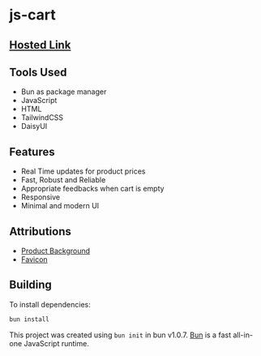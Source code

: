 # js-cart

## [Hosted Link](https://nirzon47-js-cart.vercel.app/)

## Tools Used

- Bun as package manager
- JavaScript
- HTML
- TailwindCSS
- DaisyUI

## Features

- Real Time updates for product prices
- Fast, Robust and Reliable
- Appropriate feedbacks when cart is empty
- Responsive
- Minimal and modern UI

## Attributions

- [Product Background](https://www.freepik.com/free-photo/lot-business-cards_1460716.htm#query=blank&position=16&from_view=keyword&track=sph)
- [Favicon](https://www.flaticon.com/free-icon/trolley_4290854?term=cart&page=1&position=10&origin=search&related_id=4290854)

## Building

To install dependencies:

```bash
bun install
```

This project was created using `bun init` in bun v1.0.7. [Bun](https://bun.sh) is a fast all-in-one JavaScript runtime.
